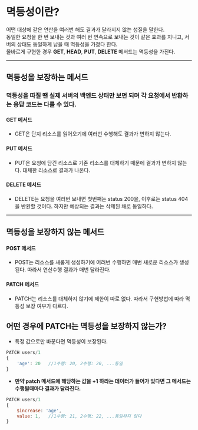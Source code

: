# 멱등성이란?
어떤 대상에 같은 연산을 여러번 해도 결과가 달라지지 않는 성질을 말한다.   
동일한 요청을 한 번 보내는 것과 여러 번 연속으로 보내는 것이 같은 효과를 지니고, 서버의 상태도 동일하게 남을 때 멱등성을 가졌다 한다.    
올바르게 구현한 경우 <b>GET</b>, <b>HEAD</b>, <b>PUT</b>, <b>DELETE</b> 메서드는 멱등성을 가진다.
___
## 멱등성을 보장하는 메서드
### 멱등성을 따질 땐 실제 서버의 백엔드 상태만 보면 되며 각 요청에서 반환하는 응답 코드는 다를 수 있다.   

#### GET 메서드
* GET은 단지 리소스를 읽어오기에 여러번 수행해도 결과가 변하지 않는다.

#### PUT 메서드
* PUT은 요청에 담긴 리소스로 기존 리소스를 대체하기 때문에 결과가 변하지 않는다. 대체한 리소스로 결과가 나온다.

#### DELETE 메서드
* DELETE는 요청을 여러번 보내면 첫번째는 status 200을, 이후로는 status 404을 반환할 것이다. 하지만 예상되는 결과는 삭제된 채로 동일하다.

___
## 멱등성을 보장하지 않는 메서드

#### POST 메서드
* POST는 리소스를 새롭게 생성하기에 여러번 수행하면 매번 새로운 리소스가 생성된다. 따라서 연산수행 결과가 매번 달라진다.

#### PATCH 메서드
* PATCH는 리소스를 대체하지 않기에 제한이 따로 없다. 따라서 구현방법에 따라 멱등성 보장 여부가 다르다. 

## 어떤 경우에 PATCH는 멱등성을 보장하지 않는가?
 * 특정 값으로만 바꾼다면 멱등성이 보장된다.
```javascript
PATCH users/1
{
    'age': 20   //1수행: 20, 2수행: 20, ...동일
}
```

* <b>만약 patch 메서드에 해당하는 값을 +1 하라는 데이터가 들어가 있다면 그 메서드는 수행될때마다 결과가 달라진다.</b>
```javascript
PATCH users/1
{
    $increase: 'age',
    value: 1,   //1수행: 21, 2수행: 22, ...동일하지 않다
}
```
